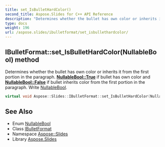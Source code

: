 ```yaml
---
title: set_IsBulletHardColor()
second_title: Aspose.Slides for C++ API Reference
description: "Determines whether the bullet has own color or inherits it from the first portion in the paragraph. NullableBool::True if bullet has own color and NullableBool::False if bullet inherits color from the first portion in the paragraph. Write NullableBool."
type: docs
weight: 196
url: /aspose.slides/ibulletformat/set_isbullethardcolor/
---
```

## IBulletFormat::set_IsBulletHardColor(NullableBool) method


Determines whether the bullet has own color or inherits it from the first portion in the paragraph. **[NullableBool::True](../../nullablebool/)** if bullet has own color and **[NullableBool::False](../../nullablebool/)** if bullet inherits color from the first portion in the paragraph. Write [NullableBool](../../nullablebool/).

```cpp
virtual void Aspose::Slides::IBulletFormat::set_IsBulletHardColor(NullableBool value)=0
```

## See Also

* Enum [NullableBool](../../nullablebool/)
* Class [IBulletFormat](../)
* Namespace [Aspose::Slides](../../)
* Library [Aspose.Slides](../../../)